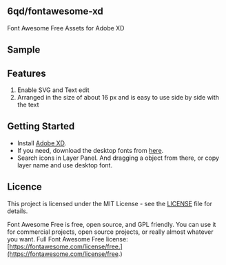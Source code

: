 6qd/fontawesome-xd
---

Font Awesome Free Assets for Adobe XD

## Sample

## Features

1. Enable SVG and Text edit
1. Arranged in the size of about 16 px and is easy to use side by side with the text

## Getting Started

- Install [Adobe XD](https://www.adobe.com/products/xd.html).
- If you need, download the desktop fonts from [here](https://fontawesome.com/how-to-use/on-the-desktop/setup/getting-started).
- Search icons in Layer Panel. And dragging a object from there, or copy layer name and use desktop font.

## Licence

This project is licensed under the MIT License - see the [LICENSE](https://github.com/6qd/bootstrap-assets-for-xd/blob/master/LICENSE) file for details.

Font Awesome Free is free, open source, and GPL friendly. You can use it for commercial projects, open source projects, or really almost whatever you want. Full Font Awesome Free license: [https://fontawesome.com/license/free.](https://fontawesome.com/license/free.)
